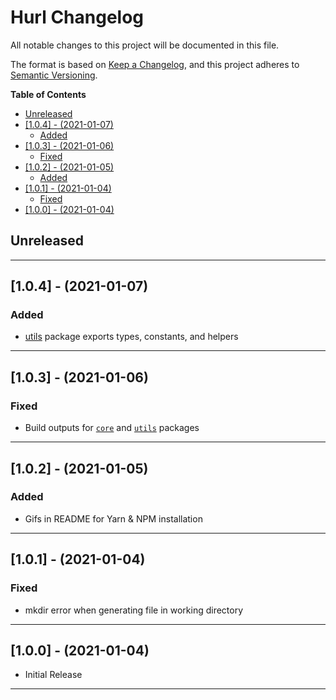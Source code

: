 # Hurl Changelog <!-- omit in toc -->

All notable changes to this project will be documented in this file.

The format is based on [Keep a Changelog](http://keepachangelog.com/), and this project adheres to [Semantic Versioning](https://semver.org/spec/v2.0.0.html).

**Table of Contents**

- [Unreleased](#unreleased)
- [[1.0.4] - (2021-01-07)](#104---2021-01-07)
  - [Added](#added)
- [[1.0.3] - (2021-01-06)](#103---2021-01-06)
  - [Fixed](#fixed)
- [[1.0.2] - (2021-01-05)](#102---2021-01-05)
  - [Added](#added-1)
- [[1.0.1] - (2021-01-04)](#101---2021-01-04)
  - [Fixed](#fixed-1)
- [[1.0.0] - (2021-01-04)](#100---2021-01-04)

## Unreleased

---

## [1.0.4] - (2021-01-07)

### Added

- [utils][utils] package exports types, constants, and helpers

---

## [1.0.3] - (2021-01-06)

### Fixed

- Build outputs for [`core`][core] and [`utils`][utils] packages

---

## [1.0.2] - (2021-01-05)

### Added

- Gifs in README for Yarn & NPM installation

---

## [1.0.1] - (2021-01-04)

### Fixed

- mkdir error when generating file in working directory

---

## [1.0.0] - (2021-01-04)

- Initial Release

---

<!-- Start Reference Links -->

[utils]: https://www.npmjs.com/package/@hurl/utils
[core]: https://www.npmjs.com/package/@hurl/core
